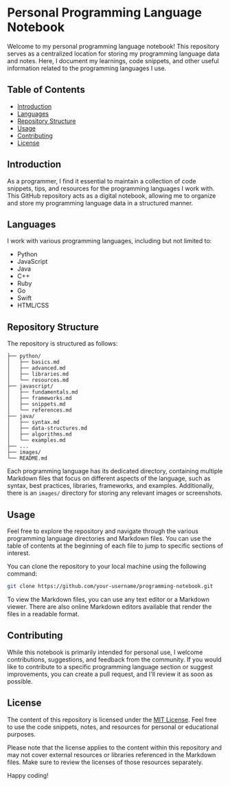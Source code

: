 # Personal Programming Language Notebook

Welcome to my personal programming language notebook! This repository serves as a centralized location for storing my programming language data and notes. Here, I document my learnings, code snippets, and other useful information related to the programming languages I use.

## Table of Contents

- [Introduction](#introduction)
- [Languages](#languages)
- [Repository Structure](#repository-structure)
- [Usage](#usage)
- [Contributing](#contributing)
- [License](#license)

## Introduction

As a programmer, I find it essential to maintain a collection of code snippets, tips, and resources for the programming languages I work with. This GitHub repository acts as a digital notebook, allowing me to organize and store my programming language data in a structured manner.

## Languages

I work with various programming languages, including but not limited to:

- Python
- JavaScript
- Java
- C++
- Ruby
- Go
- Swift
- HTML/CSS

## Repository Structure

The repository is structured as follows:

```
├── python/
│   ├── basics.md
│   ├── advanced.md
│   ├── libraries.md
│   └── resources.md
├── javascript/
│   ├── fundamentals.md
│   ├── frameworks.md
│   ├── snippets.md
│   └── references.md
├── java/
│   ├── syntax.md
│   ├── data-structures.md
│   ├── algorithms.md
│   └── examples.md
├── ...
├── images/
└── README.md
```

Each programming language has its dedicated directory, containing multiple Markdown files that focus on different aspects of the language, such as syntax, best practices, libraries, frameworks, and examples. Additionally, there is an `images/` directory for storing any relevant images or screenshots.

## Usage

Feel free to explore the repository and navigate through the various programming language directories and Markdown files. You can use the table of contents at the beginning of each file to jump to specific sections of interest.

You can clone the repository to your local machine using the following command:

```bash
git clone https://github.com/your-username/programming-notebook.git
```

To view the Markdown files, you can use any text editor or a Markdown viewer. There are also online Markdown editors available that render the files in a readable format.

## Contributing

While this notebook is primarily intended for personal use, I welcome contributions, suggestions, and feedback from the community. If you would like to contribute to a specific programming language section or suggest improvements, you can create a pull request, and I'll review it as soon as possible.

## License

The content of this repository is licensed under the [MIT License](LICENSE). Feel free to use the code snippets, notes, and resources for personal or educational purposes.

Please note that the license applies to the content within this repository and may not cover external resources or libraries referenced in the Markdown files. Make sure to review the licenses of those resources separately.

Happy coding!
